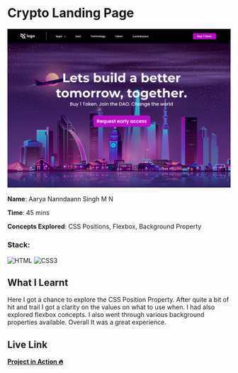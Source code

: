 # Crypto Landing Page

![Crypto Landing page](./5.png)

**Name**: Aarya Nanndaann Singh M N

**Time**: 45 mins 

**Concepts Explored**: CSS Positions, Flexbox, Background Property

### **Stack**:

![HTML](https://img.shields.io/badge/-HTML5-orange)
![CSS3](https://img.shields.io/badge/-CSS3-blue)

## What I Learnt

Here I got a chance to explore the CSS Position Property. After quite a bit of hit and trail I got a clarity on the values on what to use when. I had also explored flexbox concepts. I also went through various background properties available. Overall It was a great experience.

## Live Link

**[Project in Action 🔥](https://crypto-fsjs.netlify.app/)**